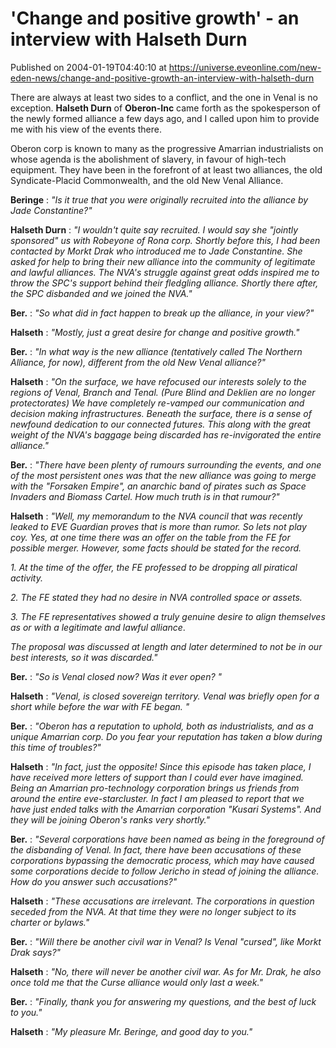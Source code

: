 # 'Change and positive growth' - an interview with Halseth Durn
Published on 2004-01-19T04:40:10 at https://universe.eveonline.com/new-eden-news/change-and-positive-growth-an-interview-with-halseth-durn

There are always at least two sides to a conflict, and the one in Venal is no exception. **Halseth Durn** of **Oberon-Inc** came forth as the spokesperson of the newly formed alliance a few days ago, and I called upon him to provide me with his view of the events there.   
  
Oberon corp is known to many as the progressive Amarrian industrialists on whose agenda is the abolishment of slavery, in favour of high-tech equipment. They have been in the forefront of at least two alliances, the old Syndicate-Placid Commonwealth, and the old New Venal Alliance.   
  
**Beringe** : _"Is it true that you were originally recruited into the alliance by Jade Constantine?"_  
  
**Halseth Durn** : _"I wouldn't quite say recruited. I would say she "jointly sponsored" us with Robeyone of Rona corp. Shortly before this, I had been contacted by Morkt Drak who introduced me to Jade Constantine. She asked for help to bring their new alliance into the community of legitimate and lawful alliances. The NVA's struggle against great odds inspired me to throw the SPC's support behind their fledgling alliance. Shortly there after, the SPC disbanded and we joined the NVA."_  
  
**Ber.** : _"So what did in fact happen to break up the alliance, in your view?"_  
  
**Halseth** : _"Mostly, just a great desire for change and positive growth."_  
  
**Ber.** : _"In what way is the new alliance (tentatively called The Northern Alliance, for now), different from the old New Venal alliance?"_  
  
**Halseth** : _"On the surface, we have refocused our interests solely to the regions of Venal, Branch and Tenal. (Pure Blind and Deklien are no longer protectorates) We have completely re-vamped our communication and decision making infrastructures. Beneath the surface, there is a sense of newfound dedication to our connected futures. This along with the great weight of the NVA's baggage being discarded has re-invigorated the entire alliance."_  
  
**Ber.** : _"There have been plenty of rumours surrounding the events, and one of the most persistent ones was that the new alliance was going to merge with the "Forsaken Empire", an anarchic band of pirates such as Space Invaders and Biomass Cartel. How much truth is in that rumour?"_  
  
**Halseth** : _"Well, my memorandum to the NVA council that was recently leaked to EVE Guardian proves that is more than rumor. So lets not play coy. Yes, at one time there was an offer on the table from the FE for possible merger. However, some facts should be stated for the record._   
  
_1\. At the time of the offer, the FE professed to be dropping all piratical activity._   
  
_2\. The FE stated they had no desire in NVA controlled space or assets._   
  
_3\. The FE representatives showed a truly genuine desire to align themselves as or with a legitimate and lawful alliance_.   
  
_The proposal was discussed at length and later determined to not be in our best interests, so it was discarded."_  
  
**Ber.** : _"So is Venal closed now? Was it ever open? "_  
  
**Halseth** : _"Venal, is closed sovereign territory. Venal was briefly open for a short while before the war with FE began. "_  
  
**Ber.** : _"Oberon has a reputation to uphold, both as industrialists, and as a unique Amarrian corp. Do you fear your reputation has taken a blow during this time of troubles?"_  
  
**Halseth** : _"In fact, just the opposite! Since this episode has taken place, I have received more letters of support than I could ever have imagined. Being an Amarrian pro-technology corporation brings us friends from around the entire eve-starcluster. In fact I am pleased to report that we have just ended talks with the Amarrian corporation "Kusari Systems". And they will be joining Oberon's ranks very shortly."_  
  
**Ber.** : _"Several corporations have been named as being in the foreground of the disbanding of Venal. In fact, there have been accusations of these corporations bypassing the democratic process, which may have caused some corporations decide to follow Jericho in stead of joining the alliance. How do you answer such accusations?"_  
  
**Halseth** : _"These accusations are irrelevant. The corporations in question seceded from the NVA. At that time they were no longer subject to its charter or bylaws."_  
  
**Ber.** : _"Will there be another civil war in Venal? Is Venal "cursed", like Morkt Drak says?"_  
  
**Halseth** : _"No, there will never be another civil war. As for Mr. Drak, he also once told me that the Curse alliance would only last a week."_  
  
**Ber.** : _"Finally, thank you for answering my questions, and the best of luck to you."_  
  
**Halseth** : _"My pleasure Mr. Beringe, and good day to you."_
